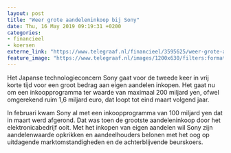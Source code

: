 ```yaml
---
layout: post
title: "Weer grote aandeleninkoop bij Sony"
date: Thu, 16 May 2019 09:19:31 +0200
categories: 
- financieel 
- koersen 
externe_link: "https://www.telegraaf.nl/financieel/3595625/weer-grote-aandeleninkoop-bij-sony"
feature_image: "https://www.telegraaf.nl/images/1200x630/filters:format(jpeg):quality(80)/cdn-kiosk-api.telegraaf.nl/301d340c-77ab-11e9-a0e7-0217670beecd.jpg"
---
```


<p class="intro">Het Japanse technologieconcern Sony gaat voor de tweede keer in vrij korte tijd voor een groot bedrag aan eigen aandelen inkopen. Het gaat nu om een inkoopprogramma ter waarde van maximaal 200 miljard yen, ofwel omgerekend ruim 1,6 miljard euro, dat loopt tot eind maart volgend jaar.</p> <p>In februari kwam Sony al met een inkoopprogramma van 100 miljard yen dat in maart werd afgerond. Dat was toen de grootste aandeleninkoop door het elektronicabedrijf ooit. Met het inkopen van eigen aandelen wil Sony zijn aandelenwaarde opkrikken en aandeelhouders belonen met het oog op uitdagende marktomstandigheden en de achterblijvende beurskoers.</p>
